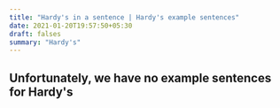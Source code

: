 ```yaml
---
title: "Hardy's in a sentence | Hardy's example sentences"
date: 2021-01-20T19:57:50+05:30
draft: falses
summary: "Hardy's"
---
```

## Unfortunately, we have no example sentences for Hardy's                 
